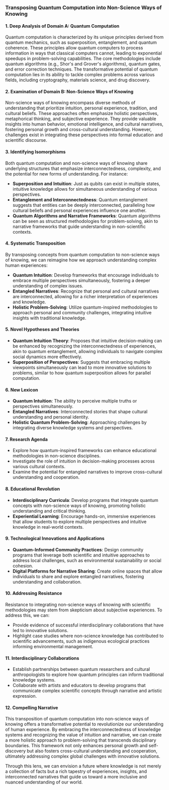 ### Transposing Quantum Computation into Non-Science Ways of Knowing

#### 1. Deep Analysis of Domain A: Quantum Computation
Quantum computation is characterized by its unique principles derived from quantum mechanics, such as superposition, entanglement, and quantum coherence. These principles allow quantum computers to process information in ways that classical computers cannot, leading to exponential speedups in problem-solving capabilities. The core methodologies include quantum algorithms (e.g., Shor's and Grover's algorithms), quantum gates, and error correction techniques. The transformative potential of quantum computation lies in its ability to tackle complex problems across various fields, including cryptography, materials science, and drug discovery.

#### 2. Examination of Domain B: Non-Science Ways of Knowing
Non-science ways of knowing encompass diverse methods of understanding that prioritize intuition, personal experience, tradition, and cultural beliefs. These approaches often emphasize holistic perspectives, metaphorical thinking, and subjective experience. They provide valuable insights into human behavior, emotional intelligence, and cultural narratives, fostering personal growth and cross-cultural understanding. However, challenges exist in integrating these perspectives into formal education and scientific discourse.

#### 3. Identifying Isomorphisms
Both quantum computation and non-science ways of knowing share underlying structures that emphasize interconnectedness, complexity, and the potential for new forms of understanding. For instance:
- **Superposition and Intuition**: Just as qubits can exist in multiple states, intuitive knowledge allows for simultaneous understanding of various perspectives.
- **Entanglement and Interconnectedness**: Quantum entanglement suggests that entities can be deeply interconnected, paralleling how cultural beliefs and personal experiences influence one another.
- **Quantum Algorithms and Narrative Frameworks**: Quantum algorithms can be seen as structured methodologies for problem-solving, akin to narrative frameworks that guide understanding in non-scientific contexts.

#### 4. Systematic Transposition
By transposing concepts from quantum computation to non-science ways of knowing, we can reimagine how we approach understanding complex human experiences:
- **Quantum Intuition**: Develop frameworks that encourage individuals to embrace multiple perspectives simultaneously, fostering a deeper understanding of complex issues.
- **Entangled Narratives**: Recognize that personal and cultural narratives are interconnected, allowing for a richer interpretation of experiences and knowledge.
- **Holistic Problem-Solving**: Utilize quantum-inspired methodologies to approach personal and community challenges, integrating intuitive insights with traditional knowledge.

#### 5. Novel Hypotheses and Theories
- **Quantum Intuition Theory**: Proposes that intuitive decision-making can be enhanced by recognizing the interconnectedness of experiences, akin to quantum entanglement, allowing individuals to navigate complex social dynamics more effectively.
- **Superposition of Perspectives**: Suggests that embracing multiple viewpoints simultaneously can lead to more innovative solutions to problems, similar to how quantum superposition allows for parallel computation.

#### 6. New Lexicon
- **Quantum Intuition**: The ability to perceive multiple truths or perspectives simultaneously.
- **Entangled Narratives**: Interconnected stories that shape cultural understanding and personal identity.
- **Holistic Quantum Problem-Solving**: Approaching challenges by integrating diverse knowledge systems and perspectives.

#### 7. Research Agenda
- Explore how quantum-inspired frameworks can enhance educational methodologies in non-science disciplines.
- Investigate the role of intuition in decision-making processes across various cultural contexts.
- Examine the potential for entangled narratives to improve cross-cultural understanding and cooperation.

#### 8. Educational Revolution
- **Interdisciplinary Curricula**: Develop programs that integrate quantum concepts with non-science ways of knowing, promoting holistic understanding and critical thinking.
- **Experiential Learning**: Encourage hands-on, immersive experiences that allow students to explore multiple perspectives and intuitive knowledge in real-world contexts.

#### 9. Technological Innovations and Applications
- **Quantum-Informed Community Practices**: Design community programs that leverage both scientific and intuitive approaches to address local challenges, such as environmental sustainability or social cohesion.
- **Digital Platforms for Narrative Sharing**: Create online spaces that allow individuals to share and explore entangled narratives, fostering understanding and collaboration.

#### 10. Addressing Resistance
Resistance to integrating non-science ways of knowing with scientific methodologies may stem from skepticism about subjective experiences. To address this, we can:
- Provide evidence of successful interdisciplinary collaborations that have led to innovative solutions.
- Highlight case studies where non-science knowledge has contributed to scientific advancements, such as indigenous ecological practices informing environmental management.

#### 11. Interdisciplinary Collaborations
- Establish partnerships between quantum researchers and cultural anthropologists to explore how quantum principles can inform traditional knowledge systems.
- Collaborate with artists and educators to develop programs that communicate complex scientific concepts through narrative and artistic expression.

#### 12. Compelling Narrative
This transposition of quantum computation into non-science ways of knowing offers a transformative potential to revolutionize our understanding of human experience. By embracing the interconnectedness of knowledge systems and recognizing the value of intuition and narrative, we can create a more holistic approach to problem-solving that transcends disciplinary boundaries. This framework not only enhances personal growth and self-discovery but also fosters cross-cultural understanding and cooperation, ultimately addressing complex global challenges with innovative solutions. 

Through this lens, we can envision a future where knowledge is not merely a collection of facts but a rich tapestry of experiences, insights, and interconnected narratives that guide us toward a more inclusive and nuanced understanding of our world.
